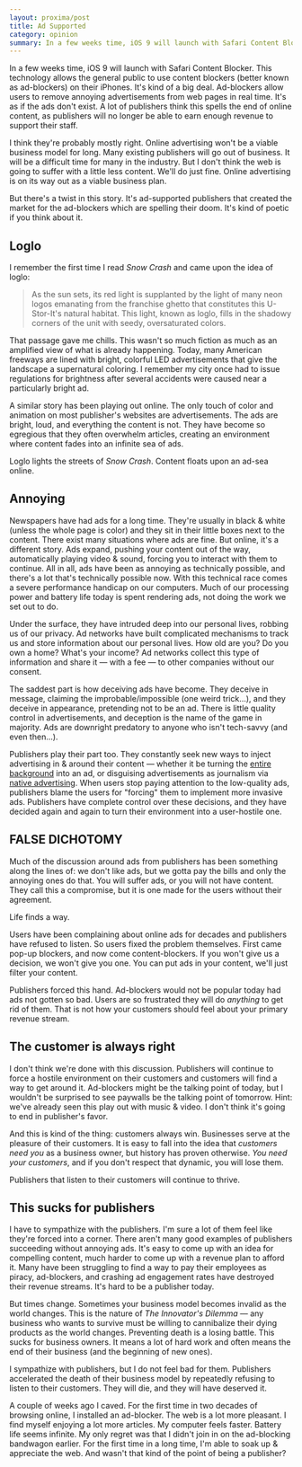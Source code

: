 ```yaml
---
layout: proxima/post
title: Ad Supported
category: opinion
summary: In a few weeks time, iOS 9 will launch with Safari Content Blocker. This technology allows the general public to use content blockers (better known as ad-blockers) on their iPhones. It's kind of a big deal.
---
```


In a few weeks time, iOS 9 will launch with Safari Content Blocker. This technology allows the general public to use content blockers (better known as ad-blockers) on their iPhones. It's kind of a big deal. Ad-blockers allow users to remove annoying advertisements from web pages in real time. It's as if the ads don't exist. A lot of publishers think this spells the end of online content, as publishers will no longer be able to earn enough revenue to support their staff.

I think they're probably mostly right. Online advertising won't be a viable business model for long. Many existing publishers will go out of business. It will be a difficult time for many in the industry. But I don't think the web is going to suffer with a little less content. We'll do just fine. Online advertising is on its way out as a viable business plan.

But there's a twist in this story. It's ad-supported publishers that created the market for the ad-blockers which are spelling their doom. It's kind of poetic if you think about it.

## Loglo

I remember the first time I read *Snow Crash* and came upon the idea of loglo:

> As the sun sets, its red light is supplanted by the light of many neon logos emanating from the franchise ghetto that constitutes this U-Stor-It's natural habitat. This light, known as loglo, fills in the shadowy corners of the unit with seedy, oversaturated colors.

That passage gave me chills. This wasn't so much fiction as much as an amplified view of what is already happening. Today, many American freeways are lined with bright, colorful LED advertisements that give the landscape a supernatural coloring. I remember my city once had to issue regulations for brightness after several accidents were caused near a particularly bright ad.

A similar story has been playing out online. The only touch of color and animation on most publisher's websites are advertisements. The ads are bright, loud, and everything the content is not. They have become so egregious that they often overwhelm articles, creating an environment where content fades into an infinite sea of ads.

Loglo lights the streets of *Snow Crash*. Content floats upon an ad-sea online.

## Annoying

Newspapers have had ads for a long time. They're usually in black & white (unless the whole page is color) and they sit in their little boxes next to the content. There exist many situations where ads are fine. But online, it's a different story. Ads expand, pushing your content out of the way, automatically playing video & sound, forcing you to interact with them to continue. All in all, ads have been as annoying as technically possible, and there's a lot that's technically possible now. With this technical race comes a severe performance handicap on our computers. Much of our processing power and battery life today is spent rendering ads, not doing the work we set out to do.

Under the surface, they have intruded deep into our personal lives, robbing us of our privacy. Ad networks have built complicated mechanisms to track us and store information about our personal lives. How old are you? Do you own a home? What's your income? Ad networks collect this type of information and share it — with a fee — to other companies without our consent.

The saddest part is how deceiving ads have become. They deceive in message, claiming the improbable/impossible (one weird trick…), and they deceive in appearance, pretending not to be an ad. There is little quality control in advertisements, and deception is the name of the game in majority. Ads are downright predatory to anyone who isn't tech-savvy (and even then…).

Publishers play their part too. They constantly seek new ways to inject advertising in & around their content — whether it be turning the [entire background](http://advertising.pandora.com/product/banner-skin/) into an ad, or disguising advertisements as journalism via [native advertising](https://en.wikipedia.org/wiki/Native_advertising). When users stop paying attention to the low-quality ads, publishers blame the users for "forcing" them to implement more invasive ads. Publishers have complete control over these decisions, and they have decided again and again to turn their environment into a user-hostile one.

## FALSE DICHOTOMY

Much of the discussion around ads from publishers has been something along the lines of: we don't like ads, but we gotta pay the bills and only the annoying ones do that. You will suffer ads, or you will not have content. They call this a compromise, but it is one made for the users without their agreement.

Life finds a way.

Users have been complaining about online ads for decades and publishers have refused to listen. So users fixed the problem themselves. First came pop-up blockers, and now come content-blockers. If you won't give us a decision, we won't give you one. You can put ads in your content, we'll just filter your content.

Publishers forced this hand. Ad-blockers would not be popular today had ads not gotten so bad. Users are so frustrated they will do *anything* to get rid of them. That is not how your customers should feel about your primary revenue stream.

## The customer is always right

I don't think we're done with this discussion. Publishers will continue to force a hostile environment on their customers and customers will find a way to get around it. Ad-blockers might be the talking point of today, but I wouldn't be surprised to see paywalls be the talking point of tomorrow. Hint: we've already seen this play out with music & video. I don't think it's going to end in publisher's favor.

And this is kind of the thing: customers always win. Businesses serve at the pleasure of their customers. It is easy to fall into the idea that *customers need you* as a business owner, but history has proven otherwise. *You need your customers*, and if you don't respect that dynamic, you will lose them.

Publishers that listen to their customers will continue to thrive.

## This sucks for publishers

I have to sympathize with the publishers. I'm sure a lot of them feel like they're forced into a corner. There aren't many good examples of publishers succeeding without annoying ads. It's easy to come up with an idea for compelling content, much harder to come up with a revenue plan to afford it. Many have been struggling to find a way to pay their employees as piracy, ad-blockers, and crashing ad engagement rates have destroyed their revenue streams. It's hard to be a publisher today.

But times change. Sometimes your business model becomes invalid as the world changes. This is the nature of *The Innovator's Dilemma* — any business who wants to survive must be willing to cannibalize their dying products as the world changes. Preventing death is a losing battle. This sucks for business owners. It means a lot of hard work and often means the end of their business (and the beginning of new ones).

I sympathize with publishers, but I do not feel bad for them. Publishers accelerated the death of their business model by repeatedly refusing to listen to their customers. They will die, and they will have deserved it.

A couple of weeks ago I caved. For the first time in two decades of browsing online, I installed an ad-blocker. The web is a lot more pleasant. I find myself enjoying a lot more articles. My computer feels faster. Battery life seems infinite. My only regret was that I didn't join in on the ad-blocking bandwagon earlier. For the first time in a long time, I'm able to soak up & appreciate the web. And wasn't that kind of the point of being a publisher?
